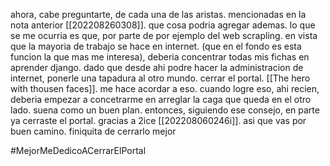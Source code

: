 ahora, cabe preguntarte, de cada una de las aristas. mencionadas en la nota anterior [[202208260308]]. que cosa podria agregar ademas. lo que se me ocurria es que, por parte de por ejemplo del web scrapling. en vista que la mayoria de trabajo se hace en internet. (que en el fondo es esta funcion la que mas me interesa), deberia concentrar todas mis fichas en aprender django. dado que desde ahi podre hacer la administracion de internet, ponerle una tapadura al otro mundo. cerrar el portal. [[The hero with thousen faces]]. me hace acordar a eso. cuando logre eso, ahi recien, deberia empezar a concetrarme en arreglar la caga que queda en el otro lado. suena como un buen plan. entonces, siguiendo ese consejo, en parte ya cerraste el portal. gracias a 2ice [[202208060246i]]. asi que vas por buen camino. finiquita de cerrarlo mejor


#MejorMeDedicoACerrarElPortal 

